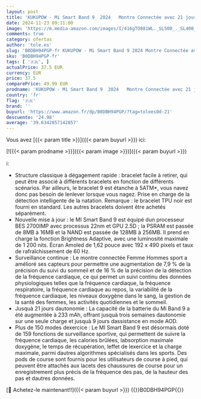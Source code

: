 ```yaml
---
layout: post
title: 'KUKUPOW - Mi Smart Band 9  2024   Montre Connectée avec 21 jours d autonomie  Écran AMOLED/60 Hz Smartwatch  Moniteur de fréquence cardiaque/150+ modes d exercices/Etanche  BT5.4 Bracelet Montre pour Android'
date: 2024-11-23 09:11:00
image: 'https://m.media-amazon.com/images/I/416gTO881WL._SL500_._SL400_.jpg'
comments: true
category: ofertas
author: 'tole.es'
slug: 'B0DBH94PGP-fr KUKUPOW - Mi Smart Band 9 2024 Montre Connectée avec 21...'
sku: 'B0DBH94PGP-fr'
tags: [ '🇫🇷', ]
actualPrice: 37.5 EUR
currency: EUR
price: 37.5
comparePrice: 49.99 EUR
prodname: 'KUKUPOW - Mi Smart Band 9  2024   Montre Connectée avec 21 jours d autonomie  Écran AMOLED/60 Hz Smartwatch  Moniteur de fréquence cardiaque/150+ modes d exercices/Etanche  BT5.4 Bracelet Montre pour Android'
country: 'fr'
flag: '🇫🇷'
brand: ''
buyurl: 'https://www.amazon.fr/dp/B0DBH94PGP/?tag=tolees0d-21'
descuento: '24.98'
average: '39.6342857142857'
---
```


Vous avez [{{< param title >}}]({{< param buyurl >}}) ici:

[![{{< param prodname >}}]({{< param image >}})]({{< param buyurl >}})

ℹ️:

- Structure classique à dégagement rapide : bracelet facile à retirer, qui peut être associé à différents bracelets en fonction de différents scénarios. Par ailleurs, le bracelet 9 est étanche à 5ATM*, vous navez donc pas besoin de lenlever lorsque vous nagez. Prise en charge de la détection intelligente de la natation. Remarque : le bracelet TPU noir est fourni en standard. Les autres bracelets doivent être achetés séparément.
- Nouvelle mise à jour : le MI Smart Band 9 est équipé dun processeur BES 2700IMP avec processus 22nm et GPU 2.5D ; la PSRAM est passée de 8MB à 16MB et la NAND est passée de 128MB à 256MB. Il prend en charge la fonction Brightness Adaptive, avec une luminosité maximale de 1 200 nits. Écran Amoled de 1,62 pouce avec 192 x 490 pixels et taux de rafraîchissement de 60 Hz.
- Surveillance continue : Le montre connectée Femme Hommes sport a amélioré ses capteurs pour permettre une augmentation de 7,9 % de la précision du suivi du sommeil et de 16 % de la précision de la détection de la fréquence cardiaque, ce qui permet un suivi continu des données physiologiques telles que la fréquence cardiaque, la fréquence respiratoire, la fréquence cardiaque au repos, la variabilité de la fréquence cardiaque, les niveaux doxygène dans le sang, la gestion de la santé des femmes, les activités quotidiennes et le sommeil.
- Jusquà 21 jours dautonomie : La capacité de la batterie du Mi Band 9 a été augmentée à 233 mAh, offrant jusquà trois semaines dautonomie sur une seule charge et jusquà 9 jours dassistance en mode AOD.
- Plus de 150 modes dexercice : Le MI Smart Band 9 est désormais doté de 159 fonctions de surveillance sportive, qui permettent de suivre la fréquence cardiaque, les calories brûlées, labsorption maximale doxygène, le temps de récupération, leffet de lexercice et la charge maximale, parmi dautres algorithmes spécialisés dans les sports. Des pods de course sont fournis pour les utilisateurs de course à pied, qui peuvent être attachés aux lacets des chaussures de course pour un enregistrement plus précis de la fréquence des pas, de la hauteur des pas et dautres données.

[🛒 Achetez-le maintenant!!]({{< param buyurl >}})
{{<world>}}B0DBH94PGP{{</world>}}
